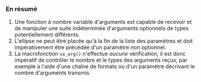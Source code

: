### En résumé

1. Une fonction à nombre variable d'arguments est capable de recevoir et de manipuler une suite indéterminée d'arguments optionnels de types potentiellement différents.
1. L'ellipse ne peut être placée qu'à la fin de la liste des paramètres et doit impérativement être précédée d'un paramètre non optionnel.
1. La macrofonction `va_arg()` n'effectue *aucune* vérification, il est donc impératif de contrôler le nombre et le types des arguments reçus, par exemple à l'aide d'une chaîne de formats ou d'un paramètre décrivant le nombre d'arguments transmis.